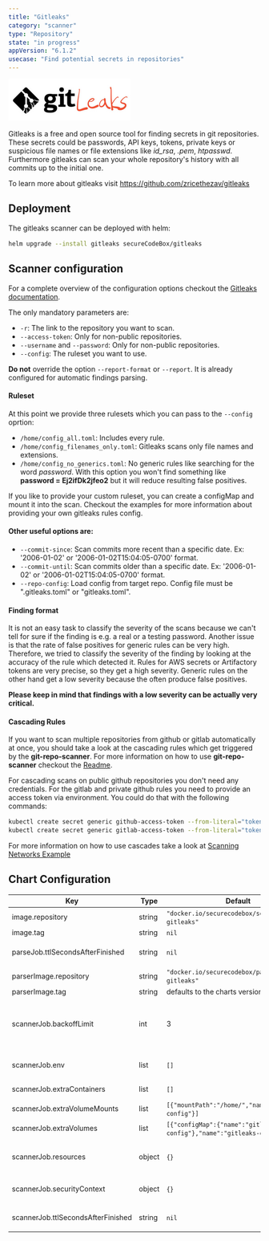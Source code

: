 ```yaml
---
title: "Gitleaks"
category: "scanner"
type: "Repository"
state: "in progress"
appVersion: "6.1.2"
usecase: "Find potential secrets in repositories"
---
```


![gitleaks logo](https://raw.githubusercontent.com/zricethezav/gifs/master/gitleakslogo.png)

Gitleaks is a free and open source tool for finding secrets in git repositories.
These secrets could be passwords, API keys, tokens, private keys or suspicious file names or
file extensions like *id_rsa*, *.pem*, *htpasswd*. Furthermore gitleaks can scan your whole repository's history
with all commits up to the initial one.

To learn more about gitleaks visit <https://github.com/zricethezav/gitleaks>

## Deployment

The gitleaks scanner can be deployed with helm:

```bash
helm upgrade --install gitleaks secureCodeBox/gitleaks
```

## Scanner configuration

For a complete overview of the configuration options checkout the
[Gitleaks documentation](https://github.com/zricethezav/gitleaks/wiki/Options).

The only mandatory parameters are:
- `-r`: The link to the repository you want to scan.
- `--access-token`: Only for non-public repositories.
- `--username` and `--password`: Only for non-public repositories.
- `--config`: The ruleset you want to use.

**Do not** override the option `--report-format` or `--report`. It is already configured for automatic findings parsing.

#### Ruleset

At this point we provide three rulesets which you can pass to the `--config` oprtion:

- `/home/config_all.toml`: Includes every rule.
- `/home/config_filenames_only.toml`: Gitleaks scans only file names and extensions.
- `/home/config_no_generics.toml`: No generic rules like searching for the word *password*. With this option you won't
find something like **password = Ej2ifDk2jfeo2** but it will reduce resulting false positives.

If you like to provide your custom ruleset, you can create a configMap and mount it into
the scan. Checkout the examples for more information about providing your own gitleaks rules config.

#### Other useful options are:

- `--commit-since`: Scan commits more recent than a specific date. Ex: '2006-01-02' or '2006-01-02T15:04:05-0700' format.
- `--commit-until`: Scan commits older than a specific date. Ex: '2006-01-02' or '2006-01-02T15:04:05-0700' format.
- `--repo-config`: Load config from target repo. Config file must be ".gitleaks.toml" or "gitleaks.toml".

#### Finding format

It is not an easy task to classify the severity of the scans because we can't tell for sure if the finding is e.g. a real
or a testing password. Another issue is that the rate of false positives for generic rules can be very high. Therefore,
we tried to classify the severity of the finding by looking at the accuracy of the rule which detected it. Rules for AWS
secrets or Artifactory tokens are very precise, so they get a high severity. Generic rules on the other hand get a low
severity because the often produce false positives.

**Please keep in mind that findings with a low severity can be actually
very critical.**

#### Cascading Rules

If you want to scan multiple repositories from github or gitlab automatically at once, you should
take a look at the cascading rules which get triggered by the **git-repo-scanner**.
For more information on how to use **git-repo-scanner** checkout the
[Readme](https://github.com/secureCodeBox/secureCodeBox/tree/main/scanners/git-repo-scanner).

For cascading scans on public github repositories you don't need any credentials. For the gitlab
and private github rules you need to provide an access token via environment. You could do that with
the following commands:

```bash
kubectl create secret generic github-access-token --from-literal="token=<YOUR-GITHUB-TOKEN>"
kubectl create secret generic gitlab-access-token --from-literal="token=<YOUR-GITLAB-TOKEN>"
```

For more information on how to use cascades take a look at
[Scanning Networks Example](https://docs.securecodebox.io/docs/how-tos/scanning-networks/)

## Chart Configuration

| Key | Type | Default | Description |
|-----|------|---------|-------------|
| image.repository | string | `"docker.io/securecodebox/scanner-gitleaks"` | Container Image to run the scan |
| image.tag | string | `nil` | defaults to the app version |
| parseJob.ttlSecondsAfterFinished | string | `nil` | seconds after which the kubernetes job for the parser will be deleted. Requires the Kubernetes TTLAfterFinished controller: https://kubernetes.io/docs/concepts/workloads/controllers/ttlafterfinished/ |
| parserImage.repository | string | `"docker.io/securecodebox/parser-gitleaks"` | Parser image repository |
| parserImage.tag | string | defaults to the charts version | Parser image tag |
| scannerJob.backoffLimit | int | 3 | There are situations where you want to fail a scan Job after some amount of retries due to a logical error in configuration etc. To do so, set backoffLimit to specify the number of retries before considering a scan Job as failed. (see: https://kubernetes.io/docs/concepts/workloads/controllers/job/#pod-backoff-failure-policy) |
| scannerJob.env | list | `[]` | Optional environment variables mapped into each scanJob (see: https://kubernetes.io/docs/tasks/inject-data-application/define-environment-variable-container/) |
| scannerJob.extraContainers | list | `[]` | Optional additional Containers started with each scanJob (see: https://kubernetes.io/docs/concepts/workloads/pods/init-containers/) |
| scannerJob.extraVolumeMounts | list | `[{"mountPath":"/home/","name":"gitleaks-config"}]` | Optional VolumeMounts mapped into each scanJob (see: https://kubernetes.io/docs/concepts/storage/volumes/) |
| scannerJob.extraVolumes | list | `[{"configMap":{"name":"gitleaks-config"},"name":"gitleaks-config"}]` | Optional Volumes mapped into each scanJob (see: https://kubernetes.io/docs/concepts/storage/volumes/) |
| scannerJob.resources | object | `{}` | CPU/memory resource requests/limits (see: https://kubernetes.io/docs/tasks/configure-pod-container/assign-memory-resource/, https://kubernetes.io/docs/tasks/configure-pod-container/assign-cpu-resource/) |
| scannerJob.securityContext | object | `{}` | Optional securityContext set on scanner container (see: https://kubernetes.io/docs/tasks/configure-pod-container/security-context/) |
| scannerJob.ttlSecondsAfterFinished | string | `nil` | seconds after which the kubernetes job for the scanner will be deleted. Requires the Kubernetes TTLAfterFinished controller: https://kubernetes.io/docs/concepts/workloads/controllers/ttlafterfinished/ |

